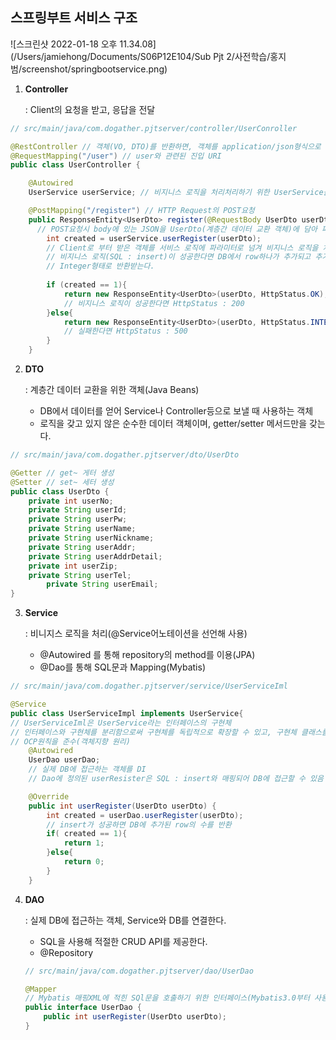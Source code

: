## 스프링부트 서비스 구조

![스크린샷 2022-01-18 오후 11.34.08](/Users/jamiehong/Documents/S06P12E104/Sub Pjt 2/사전학습/홍지범/screenshot/springbootservice.png)

1. **Controller**

   : Client의 요청을 받고, 응답을 전달

```java
// src/main/java/com.dogather.pjtserver/controller/UserConroller

@RestController // 객체(VO, DTO)를 반환하면, 객체를 application/json형식으로 HTTP ResponseBody에 넣어준다.
@RequestMapping("/user") // user와 관련된 진입 URI
public class UserController {

    @Autowired
    UserService userService; // 비지니스 로직을 처리처리하기 위한 UserService를 DI(IoC컨테이너에서 자동 주입)

    @PostMapping("/register") // HTTP Request의 POST요청
    public ResponseEntity<UserDto> register(@RequestBody UserDto userDto){
      // POST요청시 body에 있는 JSON을 UserDto(계층간 데이터 교환 객체)에 담아 파라미터로 넣어준다.
        int created = userService.userRegister(userDto);
      	// Client로 부터 받은 객체를 서비스 로직에 파라미터로 넘겨 비지니스 로직을 처리한다.
      	// 비지니스 로직(SQL : insert)이 성공한다면 DB에서 row하나가 추가되고 추가된 row의 갯수가 반환되기 때문에
      	// Integer형태로 반환받는다.
        
        if (created == 1){
            return new ResponseEntity<UserDto>(userDto, HttpStatus.OK);
          	// 비지니스 로직이 성공한다면 HttpStatus : 200
        }else{
            return new ResponseEntity<UserDto>(userDto, HttpStatus.INTERNAL_SERVER_ERROR);
          	// 실패한다면 HttpStatus : 500
        }
    }
```



2. **DTO**

   : 계층간 데이터 교환을 위한 객체(Java Beans)

   - DB에서 데이터를 얻어 Service나  Controller등으로 보낼 때 사용하는 객체
   - 로직을 갖고 있지 않은 순수한 데이터 객체이며, getter/setter 메서드만을 갖는다.

```java
// src/main/java/com.dogather.pjtserver/dto/UserDto

@Getter // get~ 게터 생성
@Setter // set~ 세터 생성
public class UserDto {
    private int userNo;
    private String userId;
    private String userPw;
    private String userName;
    private String userNickname;
    private String userAddr;
    private String userAddrDetail;
    private int userZip;
    private String userTel;
		private String userEmail;
}
```



3. **Service**

   : 비니지스 로직을 처리(@Service어노테이션을 선언해 사용)

   - @Autowired  를 통해 repository의 method를 이용(JPA)
   - @Dao를 통해 SQL문과 Mapping(Mybatis)

```java
// src/main/java/com.dogather.pjtserver/service/UserServiceIml

@Service
public class UserServiceImpl implements UserService{
// UserServiceIml은 UserService라는 인터페이스의 구현체
// 인터페이스와 구현체를 분리함으로써 구현체를 독립적으로 확장할 수 있고, 구현체 클래스를 변경, 확장해도 코드에 영향을 줄임
// OCP원칙을 준수(객체지향 원리)
    @Autowired
    UserDao userDao;
  	// 실제 DB에 접근하는 객체를 DI
  	// Dao에 정의된 userResister은 SQL : insert와 매핑되어 DB에 접근할 수 있음

    @Override
    public int userRegister(UserDto userDto) {
        int created = userDao.userRegister(userDto);
      	// insert가 성공하면 DB에 추가된 row의 수를 반환
        if( created == 1){
            return 1;
        }else{
            return 0;
        }
    }
```



4. **DAO**

   : 실제 DB에 접근하는 객체, Service와 DB를 연결한다.

   - SQL을 사용해 적절한 CRUD API를 제공한다.
   - @Repository

   ```java
   // src/main/java/com.dogather.pjtserver/dao/UserDao
   
   @Mapper
   // Mybatis 매핑XML에 적힌 SQl문을 호출하기 위한 인터페이스(Mybatis3.0부터 사용 가능)
   public interface UserDao {
       public int userRegister(UserDto userDto);
   }
   ```

   
